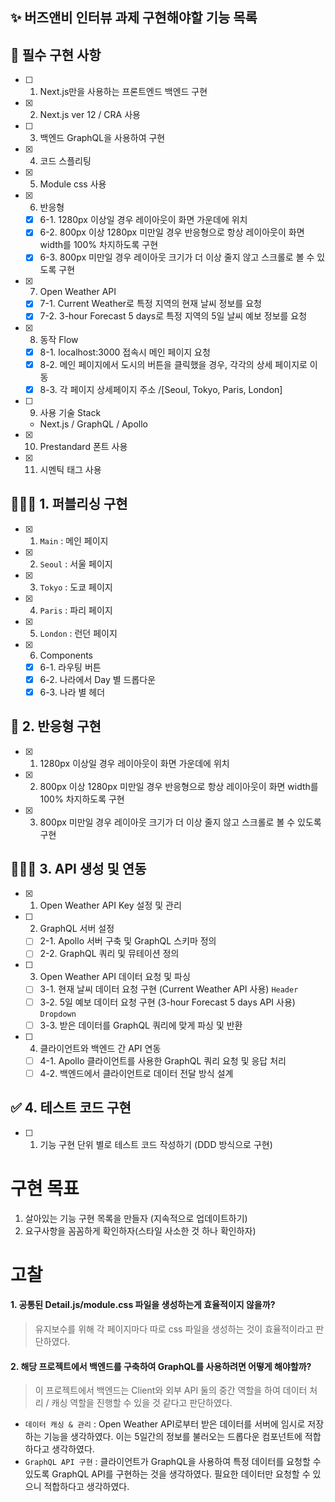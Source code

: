 ## ✨ 버즈앤비 인터뷰 과제 구현해야할 기능 목록

## 📌 필수 구현 사항

- [ ] 1. Next.js만을 사용하는 프론트엔드 백엔드 구현
- [x] 2. Next.js ver 12 / CRA 사용
- [ ] 3. 백엔드 GraphQL을 사용하여 구현
- [x] 4. 코드 스플리팅
- [x] 5. Module css 사용
- [x] 6. 반응형
  - [x] 6-1. 1280px 이상일 경우 레이아웃이 화면 가운데에 위치
  - [x] 6-2. 800px 이상 1280px 미만일 경우 반응형으로 항상 레이아웃이 화면 width를 100% 차지하도록 구현
  - [x] 6-3. 800px 미만일 경우 레이아웃 크기가 더 이상 줄지 않고 스크롤로 볼 수 있도록 구현
- [x] 7. Open Weather API
  - [x] 7-1. Current Weather로 특정 지역의 현재 날씨 정보를 요청
  - [x] 7-2. 3-hour Forecast 5 days로 특정 지역의 5일 날씨 예보 정보를 요청
- [x] 8. 동작 Flow
  - [x] 8-1. localhost:3000 접속시 메인 페이지 요청
  - [x] 8-2. 메인 페이지에서 도시의 버튼을 클릭했을 경우, 각각의 상세 페이지로 이동
  - [x] 8-3. 각 페이지 상세페이지 주소 /[Seoul, Tokyo, Paris, London]
- [ ] 9. 사용 기술 Stack
  - Next.js / GraphQL / Apollo
- [x] 10. Prestandard 폰트 사용
- [x] 11. 시멘틱 태그 사용

## 🧑🏻‍💻 1. 퍼블리싱 구현

- [x] 1. `Main` : 메인 페이지
- [x] 2. `Seoul` : 서울 페이지
- [x] 3. `Tokyo` : 도쿄 페이지
- [x] 4. `Paris` : 파리 페이지
- [x] 5. `London` : 런던 페이지
- [x] 6. Components
  - [x] 6-1. 라우팅 버튼
  - [x] 6-2. 나라에서 Day 별 드롭다운
  - [x] 6-3. 나라 별 헤더

## 🎨 2. 반응형 구현

- [x] 1. 1280px 이상일 경우 레이아웃이 화면 가운데에 위치
- [x] 2.  800px 이상 1280px 미만일 경우 반응형으로 항상 레이아웃이 화면 width를 100% 차지하도록 구현
- [x] 3.  800px 미만일 경우 레이아웃 크기가 더 이상 줄지 않고 스크롤로 볼 수 있도록 구현

## 🧑🏻‍💻 3. API 생성 및 연동

- [x] 1. Open Weather API Key 설정 및 관리
- [ ] 2. GraphQL 서버 설정
  - [ ] 2-1. Apollo 서버 구축 및 GraphQL 스키마 정의
  - [ ] 2-2. GraphQL 쿼리 및 뮤테이션 정의
- [ ] 3. Open Weather API 데이터 요청 및 파싱
  - [ ] 3-1. 현재 날씨 데이터 요청 구현 (Current Weather API 사용) `Header`
  - [ ] 3-2. 5일 예보 데이터 요청 구현 (3-hour Forecast 5 days API 사용) `Dropdown`
  - [ ] 3-3. 받은 데이터를 GraphQL 쿼리에 맞게 파싱 및 반환
- [ ] 4. 클라이언트와 백엔드 간 API 연동
  - [ ] 4-1. Apollo 클라이언트를 사용한 GraphQL 쿼리 요청 및 응답 처리
  - [ ] 4-2. 백엔드에서 클라이언트로 데이터 전달 방식 설계

## ✅ 4. 테스트 코드 구현

- [ ] 1. 기능 구현 단위 별로 테스트 코드 작성하기 (DDD 방식으로 구현)

# 구현 목표

1. 살아있는 기능 구현 목록을 만들자 (지속적으로 업데이트하기)
2. 요구사항을 꼼꼼하게 확인하자(스타일 사소한 것 하나 확인하자)

# 고찰

#### 1. 공통된 Detail.js/module.css 파일을 생성하는게 효율적이지 않을까?

> 유지보수를 위해 각 페이지마다 따로 css 파일을 생성하는 것이 효율적이라고 판단하였다.

#### 2. 해당 프로젝트에서 백엔드를 구축하여 GraphQL를 사용하려면 어떻게 해야할까?

> 이 프로젝트에서 백엔드는 Client와 외부 API 둘의 중간 역할을 하여 데이터 처리 / 캐싱 역할을 진행할 수 있을 것 같다고 판단하였다.

- `데이터 캐싱 & 관리` : Open Weather API로부터 받은 데이터를 서버에 임시로 저장하는 기능을 생각하였다. 이는 5일간의 정보를 불러오는 드롭다운 컴포넌트에 적합하다고 생각하였다.
- `GraphQL API 구현` : 클라이언트가 GraphQL을 사용하여 특정 데이터를 요청할 수 있도록 GraphQL API를 구현하는 것을 생각하였다. 필요한 데이터만 요청할 수 있으니 적합하다고 생각하였다.
